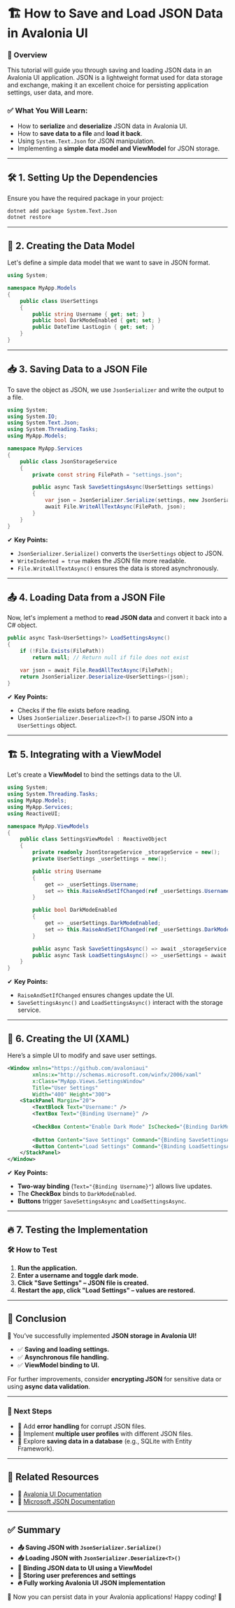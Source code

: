 # 🏗️ How to Save and Load JSON Data in Avalonia UI

### 📌 Overview
This tutorial will guide you through saving and loading JSON data in an Avalonia UI application. JSON is a lightweight format used for data storage and exchange, making it an excellent choice for persisting application settings, user data, and more.

### ✅ What You Will Learn:
- How to **serialize** and **deserialize** JSON data in Avalonia UI.
- How to **save data to a file** and **load it back**.
- Using `System.Text.Json` for JSON manipulation.
- Implementing a **simple data model and ViewModel** for JSON storage.

---

## 🛠️ **1. Setting Up the Dependencies**
Ensure you have the required package in your project:

```bash
dotnet add package System.Text.Json
dotnet restore
```

---

## 📂 **2. Creating the Data Model**
Let's define a simple data model that we want to save in JSON format.

```csharp
using System;

namespace MyApp.Models
{
    public class UserSettings
    {
        public string Username { get; set; }
        public bool DarkModeEnabled { get; set; }
        public DateTime LastLogin { get; set; }
    }
}
```

---

## 📥 **3. Saving Data to a JSON File**
To save the object as JSON, we use `JsonSerializer` and write the output to a file.

```csharp
using System;
using System.IO;
using System.Text.Json;
using System.Threading.Tasks;
using MyApp.Models;

namespace MyApp.Services
{
    public class JsonStorageService
    {
        private const string FilePath = "settings.json";

        public async Task SaveSettingsAsync(UserSettings settings)
        {
            var json = JsonSerializer.Serialize(settings, new JsonSerializerOptions { WriteIndented = true });
            await File.WriteAllTextAsync(FilePath, json);
        }
    }
}
```

✔ **Key Points:**
- `JsonSerializer.Serialize()` converts the `UserSettings` object to JSON.
- `WriteIndented = true` makes the JSON file more readable.
- `File.WriteAllTextAsync()` ensures the data is stored asynchronously.

---

## 📤 **4. Loading Data from a JSON File**
Now, let's implement a method to **read JSON data** and convert it back into a C# object.

```csharp
public async Task<UserSettings?> LoadSettingsAsync()
{
    if (!File.Exists(FilePath))
        return null; // Return null if file does not exist

    var json = await File.ReadAllTextAsync(FilePath);
    return JsonSerializer.Deserialize<UserSettings>(json);
}
```

✔ **Key Points:**
- Checks if the file exists before reading.
- Uses `JsonSerializer.Deserialize<T>()` to parse JSON into a `UserSettings` object.

---

## 🏗 **5. Integrating with a ViewModel**
Let's create a **ViewModel** to bind the settings data to the UI.

```csharp
using System;
using System.Threading.Tasks;
using MyApp.Models;
using MyApp.Services;
using ReactiveUI;

namespace MyApp.ViewModels
{
    public class SettingsViewModel : ReactiveObject
    {
        private readonly JsonStorageService _storageService = new();
        private UserSettings _userSettings = new();

        public string Username
        {
            get => _userSettings.Username;
            set => this.RaiseAndSetIfChanged(ref _userSettings.Username, value);
        }

        public bool DarkModeEnabled
        {
            get => _userSettings.DarkModeEnabled;
            set => this.RaiseAndSetIfChanged(ref _userSettings.DarkModeEnabled, value);
        }

        public async Task SaveSettingsAsync() => await _storageService.SaveSettingsAsync(_userSettings);
        public async Task LoadSettingsAsync() => _userSettings = await _storageService.LoadSettingsAsync() ?? new UserSettings();
    }
}
```

✔ **Key Points:**
- `RaiseAndSetIfChanged` ensures changes update the UI.
- `SaveSettingsAsync()` and `LoadSettingsAsync()` interact with the storage service.

---

## 🎨 **6. Creating the UI (XAML)**
Here’s a simple UI to modify and save user settings.

```xml
<Window xmlns="https://github.com/avaloniaui"
        xmlns:x="http://schemas.microsoft.com/winfx/2006/xaml"
        x:Class="MyApp.Views.SettingsWindow"
        Title="User Settings"
        Width="400" Height="300">
    <StackPanel Margin="20">
        <TextBlock Text="Username:" />
        <TextBox Text="{Binding Username}" />
        
        <CheckBox Content="Enable Dark Mode" IsChecked="{Binding DarkModeEnabled}" />
        
        <Button Content="Save Settings" Command="{Binding SaveSettingsAsync}" />
        <Button Content="Load Settings" Command="{Binding LoadSettingsAsync}" />
    </StackPanel>
</Window>
```

✔ **Key Points:**
- **Two-way binding** (`Text="{Binding Username}"`) allows live updates.
- The **CheckBox** binds to `DarkModeEnabled`.
- **Buttons** trigger `SaveSettingsAsync` and `LoadSettingsAsync`.

---

## 🔥 **7. Testing the Implementation**
### 🛠 **How to Test**
1. **Run the application.**
2. **Enter a username and toggle dark mode.**
3. **Click "Save Settings" – JSON file is created.**
4. **Restart the app, click "Load Settings" – values are restored.**

---

## 🎯 **Conclusion**
🎉 You’ve successfully implemented **JSON storage in Avalonia UI!**  
- ✅ **Saving and loading settings.**
- ✅ **Asynchronous file handling.**
- ✅ **ViewModel binding to UI.**

For further improvements, consider **encrypting JSON** for sensitive data or using **async data validation**.

---

### 📌 **Next Steps**
- 🔹 Add **error handling** for corrupt JSON files.
- 🔹 Implement **multiple user profiles** with different JSON files.
- 🔹 Explore **saving data in a database** (e.g., SQLite with Entity Framework).

---

## 🔗 **Related Resources**
- 📖 [Avalonia UI Documentation](https://docs.avaloniaui.net/)
- 📖 [Microsoft JSON Documentation](https://learn.microsoft.com/en-us/dotnet/standard/serialization/system-text-json-overview)

---

## **✅ Summary**
- **📤 Saving JSON with `JsonSerializer.Serialize()`**
- **📥 Loading JSON with `JsonSerializer.Deserialize<T>()`**
- **🎨 Binding JSON data to UI using a ViewModel**
- **📂 Storing user preferences and settings**
- **🔥 Fully working Avalonia UI JSON implementation**

🚀 Now you can persist data in your Avalonia applications! Happy coding! 🎉 
